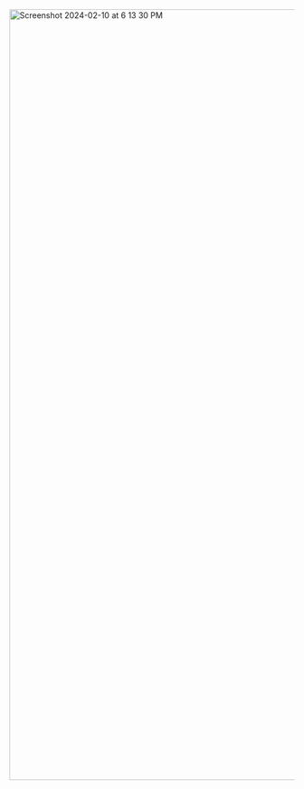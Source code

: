 <img width="1363" alt="Screenshot 2024-02-10 at 6 13 30 PM" src="https://github.com/Banksy-said-hi/Solidity/assets/72816123/62eabb58-329a-47fa-a178-64060c1d0e71">
